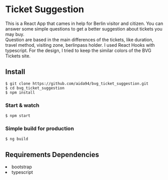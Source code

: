 # Ticket Suggestion

This is a React App that cames in help for Berlin visitor and citizen. You can answer some simple questions to get a better suggestion about tickets you may buy.</br>
Question are based in the main differences of the tickets, like duration, travel method, visiting zone, berlinpass holder.
I used React Hooks with typescript. For the design, I tried to keep the similar colors of the BVG Tickets site. 

## Install

    $ git clone https://github.com/aida94/bvg_ticket_suggestion.git
    $ cd bvg_ticket_suggestion
    $ npm install

### Start & watch

    $ npm start

### Simple build for production

    $ ng build
    
## Requirements Dependencies  
<li>bootstrap</li>
<li>typescript</li>


